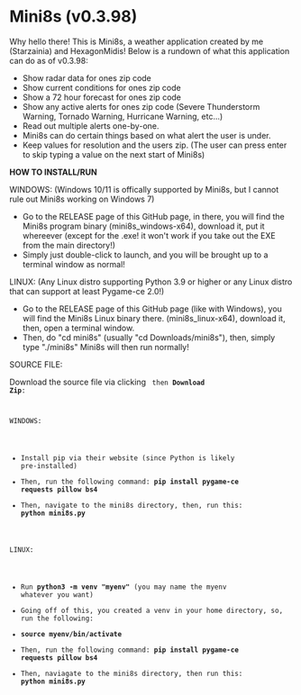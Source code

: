 # Mini8s (v0.3.98)

Why hello there! This is Mini8s, a weather application created by me (Starzainia) and HexagonMidis! Below is a rundown of what this application can do as of v0.3.98:

- Show radar data for ones zip code
- Show current conditions for ones zip code
- Show a 72 hour forecast for ones zip code
- Show any active alerts for ones zip code (Severe Thunderstorm Warning, Tornado Warning, Hurricane Warning, etc...)
- Read out multiple alerts one-by-one.
- Mini8s can do certain things based on what alert the user is under.
- Keep values for resolution and the users zip. (The user can press enter to skip typing a value on the next start of Mini8s)


****HOW TO INSTALL/RUN****

WINDOWS:
(Windows 10/11 is offically supported by Mini8s, but I cannot rule out Mini8s working on Windows 7)
- Go to the RELEASE page of this GitHub page, in there, you will find the Mini8s program binary (mini8s_windows-x64), download it, put it whereever (except for the .exe! it won't work if you take out the EXE from the main directory!)
- Simply just double-click to launch, and you will be brought up to a terminal window as normal!

LINUX: 
(Any Linux distro supporting Python 3.9 or higher or any Linux distro that can support at least Pygame-ce 2.0!)
- Go to the RELEASE page of this GitHub page (like with Windows), you will find the Mini8s Linux binary there. (mini8s_linux-x64), download it, then, open a terminal window.
- Then, do "cd mini8s" (usually "cd Downloads/mini8s"), then, simply type "./mini8s" Mini8s will then run normally!


SOURCE FILE:

Download the source file via clicking <Code> then **Download Zip**:

WINDOWS: 
- Install pip via their website (since Python is likely pre-installed)
- Then, run the following command: **pip install pygame-ce requests pillow bs4**
- Then, navigate to the mini8s directory, then, run this: **python mini8s.py**

LINUX:
- Run **python3 -m venv "myenv"** (you may name the myenv whatever you want)
- Going off of this, you created a venv in your home directory, so, run the following:
- **source myenv/bin/activate**
- Then, run the following command: **pip install pygame-ce requests pillow bs4**
- Then, naviagate to the mini8s directory, then run this: **python mini8s.py**

